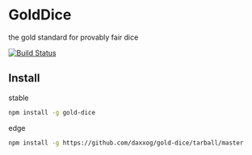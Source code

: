 # GoldDice

  the gold standard for provably fair dice

  [![Build Status][travis-image]][travis-url]

Install
-------
stable
```bash
npm install -g gold-dice
```
edge
```bash
npm install -g https://github.com/daxxog/gold-dice/tarball/master
```

[travis-image]: https://img.shields.io/travis/daxxog/gold-dice.png?branch=master
[travis-url]: https://travis-ci.org/daxxog/gold-dice
